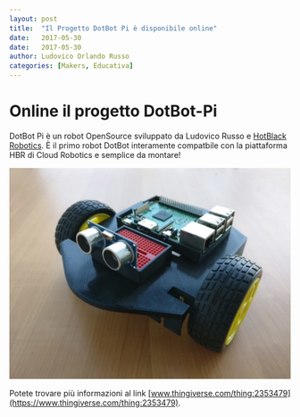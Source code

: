 ```yaml
---
layout: post
title:  "Il Progetto DotBot Pi è disponibile online"
date:   2017-05-30
date:   2017-05-30
author: Ludovico Orlando Russo
categories: [Makers, Educativa]
---
```



# Online il progetto DotBot-Pi

DotBot Pi è un robot OpenSource sviluppato da Ludovico Russo e [HotBlack Robotics](www.hotblackrobotics.com). È il primo robot DotBot interamente
compatbile con la piattaforma HBR di Cloud Robotics e semplice da montare!

![DotBot Image](/assets/imgs/2017-05-30-dotbot-pi-online.markdown/cba944d8425bd5ed84eacdee732a950f_preview_featured.JPG)

Potete trovare più informazioni al link [www.thingiverse.com/thing:2353479](https://www.thingiverse.com/thing:2353479).
